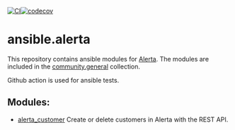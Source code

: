 [![CI](https://github.com/CWollinger/ansible.alerta/actions/workflows/ansible-test.yml/badge.svg)](https://github.com/CWollinger/ansible.alerta/actions/workflows/ansible-test.yml)[![codecov](https://codecov.io/gh/CWollinger/ansible.alerta/branch/main/graph/badge.svg?token=J9Q43MO3K8)](https://codecov.io/gh/CWollinger/ansible.alerta)
# ansible.alerta
This repository contains ansible modules for [Alerta](https://github.com/alerta/alerta). The modules are included in the [community.general](https://github.com/ansible-collections/community.general) collection. 

Github action is used for ansible tests.

## Modules:
- [alerta_customer](https://docs.ansible.com/ansible/latest/collections/community/general/alerta_customer_module.html) Create or delete customers in Alerta with the REST API.
